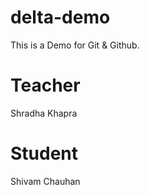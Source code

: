 # delta-demo
This is a Demo for Git &amp; Github.

# Teacher
Shradha Khapra

# Student
Shivam Chauhan
